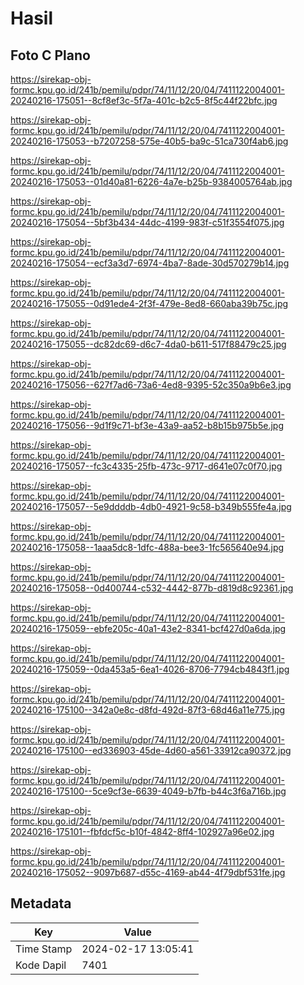 # Hasil

## Foto C Plano

https://sirekap-obj-formc.kpu.go.id/241b/pemilu/pdpr/74/11/12/20/04/7411122004001-20240216-175051--8cf8ef3c-5f7a-401c-b2c5-8f5c44f22bfc.jpg

https://sirekap-obj-formc.kpu.go.id/241b/pemilu/pdpr/74/11/12/20/04/7411122004001-20240216-175053--b7207258-575e-40b5-ba9c-51ca730f4ab6.jpg

https://sirekap-obj-formc.kpu.go.id/241b/pemilu/pdpr/74/11/12/20/04/7411122004001-20240216-175053--01d40a81-6226-4a7e-b25b-9384005764ab.jpg

https://sirekap-obj-formc.kpu.go.id/241b/pemilu/pdpr/74/11/12/20/04/7411122004001-20240216-175054--5bf3b434-44dc-4199-983f-c51f3554f075.jpg

https://sirekap-obj-formc.kpu.go.id/241b/pemilu/pdpr/74/11/12/20/04/7411122004001-20240216-175054--ecf3a3d7-6974-4ba7-8ade-30d570279b14.jpg

https://sirekap-obj-formc.kpu.go.id/241b/pemilu/pdpr/74/11/12/20/04/7411122004001-20240216-175055--0d91ede4-2f3f-479e-8ed8-660aba39b75c.jpg

https://sirekap-obj-formc.kpu.go.id/241b/pemilu/pdpr/74/11/12/20/04/7411122004001-20240216-175055--dc82dc69-d6c7-4da0-b611-517f88479c25.jpg

https://sirekap-obj-formc.kpu.go.id/241b/pemilu/pdpr/74/11/12/20/04/7411122004001-20240216-175056--627f7ad6-73a6-4ed8-9395-52c350a9b6e3.jpg

https://sirekap-obj-formc.kpu.go.id/241b/pemilu/pdpr/74/11/12/20/04/7411122004001-20240216-175056--9d1f9c71-bf3e-43a9-aa52-b8b15b975b5e.jpg

https://sirekap-obj-formc.kpu.go.id/241b/pemilu/pdpr/74/11/12/20/04/7411122004001-20240216-175057--fc3c4335-25fb-473c-9717-d641e07c0f70.jpg

https://sirekap-obj-formc.kpu.go.id/241b/pemilu/pdpr/74/11/12/20/04/7411122004001-20240216-175057--5e9ddddb-4db0-4921-9c58-b349b555fe4a.jpg

https://sirekap-obj-formc.kpu.go.id/241b/pemilu/pdpr/74/11/12/20/04/7411122004001-20240216-175058--1aaa5dc8-1dfc-488a-bee3-1fc565640e94.jpg

https://sirekap-obj-formc.kpu.go.id/241b/pemilu/pdpr/74/11/12/20/04/7411122004001-20240216-175058--0d400744-c532-4442-877b-d819d8c92361.jpg

https://sirekap-obj-formc.kpu.go.id/241b/pemilu/pdpr/74/11/12/20/04/7411122004001-20240216-175059--ebfe205c-40a1-43e2-8341-bcf427d0a6da.jpg

https://sirekap-obj-formc.kpu.go.id/241b/pemilu/pdpr/74/11/12/20/04/7411122004001-20240216-175059--0da453a5-6ea1-4026-8706-7794cb4843f1.jpg

https://sirekap-obj-formc.kpu.go.id/241b/pemilu/pdpr/74/11/12/20/04/7411122004001-20240216-175100--342a0e8c-d8fd-492d-87f3-68d46a11e775.jpg

https://sirekap-obj-formc.kpu.go.id/241b/pemilu/pdpr/74/11/12/20/04/7411122004001-20240216-175100--ed336903-45de-4d60-a561-33912ca90372.jpg

https://sirekap-obj-formc.kpu.go.id/241b/pemilu/pdpr/74/11/12/20/04/7411122004001-20240216-175100--5ce9cf3e-6639-4049-b7fb-b44c3f6a716b.jpg

https://sirekap-obj-formc.kpu.go.id/241b/pemilu/pdpr/74/11/12/20/04/7411122004001-20240216-175101--fbfdcf5c-b10f-4842-8ff4-102927a96e02.jpg

https://sirekap-obj-formc.kpu.go.id/241b/pemilu/pdpr/74/11/12/20/04/7411122004001-20240216-175052--9097b687-d55c-4169-ab44-4f79dbf531fe.jpg


## Metadata

| Key        | Value               |
| ---------- | ------------------- |
| Time Stamp | 2024-02-17 13:05:41 |
| Kode Dapil | 7401                |



